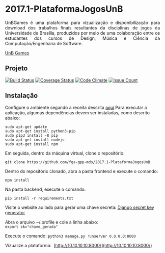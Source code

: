 # 2017.1-PlataformaJogosUnB
<p align="justify">UnBGames é uma plataforma para vizualização e disponibilização para download dos trabalhos finais resultantes da disciplinas de jogos da Universidade de Brasília, produzidos por meio de uma colaboração entre os estudantes dos cursos de Design, Música e Ciência da Computação/Engenharia de Software.</p>

[UnB Games](http://unbgames.lappis.rocks/)

## Projeto

[![Build Status](https://travis-ci.org/fga-gpp-mds/2017.1-PlataformaJogosUnB.svg?branch=master)](https://travis-ci.org/fga-gpp-mds/2017.1-PlataformaJogosUnB)
[![Coverage Status](https://coveralls.io/repos/github/fga-gpp-mds/2017.1-PlataformaJogosUnB/badge.svg)](https://coveralls.io/github/fga-gpp-mds/2017.1-PlataformaJogosUnB)
[![Code Climate](https://codeclimate.com/github/fga-gpp-mds/2017.1-PlataformaJogosUnB/badges/gpa.svg)](https://codeclimate.com/github/fga-gpp-mds/2017.1-PlataformaJogosUnB)
[![Issue Count](https://codeclimate.com/github/fga-gpp-mds/2017.1-PlataformaJogosUnB/badges/issue_count.svg)](https://codeclimate.com/github/fga-gpp-mds/2017.1-PlataformaJogosUnB)

## Instalação
Configure o ambiente segundo a receita descrita [aqui](https://github.com/PlataformaJogosUnB/chef-devenv)
Para executar a aplicação, algumas dependências devem ser instaladas, como descrito abaixo:

`sudo apt-get update`
</br>
`sudo apt-get install python3-pip`
</br>
`sudo pip3 install -U pip`
</br>
`sudo apt-get install nodejs` 
</br>
`sudo apt-get install npm` 

Em seguida, dentro da máquina virtual, clone o repositório:

`git clone https://github.com/fga-gpp-mds/2017.1-PlataformaJogosUnB`


Dentro do repositório clonado, abra a pasta frontend e execute o comando:

`npm install`

Na pasta backend, execute o comando:

`pip install -r requirements.txt`
</br> 

Visite o website ao lado para gerar uma chave secreta: [Django secret key generator](https://www.miniwebtool.com/django-secret-key-generator/)


Abra o arquivo ~/.profile e cole a linha abaixo:
</br>
`export sk="chave_gerada"`


Execute o comando: 
`python3 manage.py runserver 0.0.0.0:8000`

Vizualize a plataforma:  [http://10.10.10.10:8000/](http://10.10.10.10:8000/)

